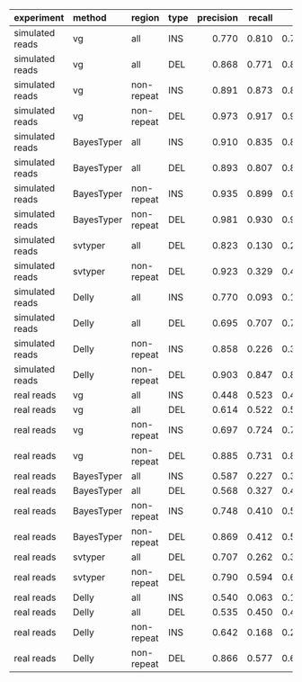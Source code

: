 |experiment      |method     |region     |type | precision| recall|    F1|
|:---------------|:----------|:----------|:----|---------:|------:|-----:|
|simulated reads |vg         |all        |INS  |     0.770|  0.810| 0.790|
|simulated reads |vg         |all        |DEL  |     0.868|  0.771| 0.817|
|simulated reads |vg         |non-repeat |INS  |     0.891|  0.873| 0.882|
|simulated reads |vg         |non-repeat |DEL  |     0.973|  0.917| 0.944|
|simulated reads |BayesTyper |all        |INS  |     0.910|  0.835| 0.871|
|simulated reads |BayesTyper |all        |DEL  |     0.893|  0.807| 0.848|
|simulated reads |BayesTyper |non-repeat |INS  |     0.935|  0.899| 0.917|
|simulated reads |BayesTyper |non-repeat |DEL  |     0.981|  0.930| 0.955|
|simulated reads |svtyper    |all        |DEL  |     0.823|  0.130| 0.224|
|simulated reads |svtyper    |non-repeat |DEL  |     0.923|  0.329| 0.486|
|simulated reads |Delly      |all        |INS  |     0.770|  0.093| 0.166|
|simulated reads |Delly      |all        |DEL  |     0.695|  0.707| 0.701|
|simulated reads |Delly      |non-repeat |INS  |     0.858|  0.226| 0.357|
|simulated reads |Delly      |non-repeat |DEL  |     0.903|  0.847| 0.874|
|real reads      |vg         |all        |INS  |     0.448|  0.523| 0.482|
|real reads      |vg         |all        |DEL  |     0.614|  0.522| 0.564|
|real reads      |vg         |non-repeat |INS  |     0.697|  0.724| 0.710|
|real reads      |vg         |non-repeat |DEL  |     0.885|  0.731| 0.801|
|real reads      |BayesTyper |all        |INS  |     0.587|  0.227| 0.327|
|real reads      |BayesTyper |all        |DEL  |     0.568|  0.327| 0.415|
|real reads      |BayesTyper |non-repeat |INS  |     0.748|  0.410| 0.530|
|real reads      |BayesTyper |non-repeat |DEL  |     0.869|  0.412| 0.559|
|real reads      |svtyper    |all        |DEL  |     0.707|  0.262| 0.382|
|real reads      |svtyper    |non-repeat |DEL  |     0.790|  0.594| 0.678|
|real reads      |Delly      |all        |INS  |     0.540|  0.063| 0.113|
|real reads      |Delly      |all        |DEL  |     0.535|  0.450| 0.489|
|real reads      |Delly      |non-repeat |INS  |     0.642|  0.168| 0.266|
|real reads      |Delly      |non-repeat |DEL  |     0.866|  0.577| 0.692|
